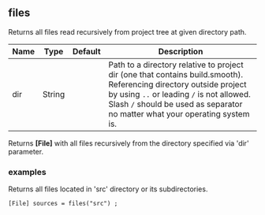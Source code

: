 ## files

Returns all files read recursively from project tree at given directory path.

 | Name | Type | Default | Description |
 | ---- | ---- | ------- | ----------- |
 | dir | String |   | Path to a directory relative to project dir (one that contains build.smooth). Referencing directory outside project by using `..` or leading `/` is not allowed. Slash `/` should be used as separator no matter what your operating system is. |

Returns __[File]__ with all files recursively from the directory specified via 'dir' parameter.

### examples

Returns all files located in 'src' directory or its subdirectories.
```
[File] sources = files("src") ;
```
